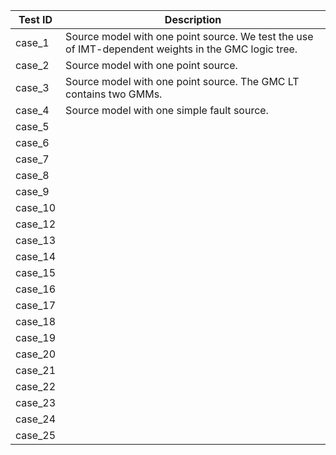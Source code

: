 
| Test ID | Description |
|---------|-------------|
| case_1  | Source model with one point source. We test the use of IMT-dependent weights in the GMC logic tree. | 
| case_2  | Source model with one point source. | 
| case_3  | Source model with one point source. The GMC LT contains two GMMs. | 
| case_4  | Source model with one simple fault source. | 
| case_5  |  | 
| case_6  |  | 
| case_7  |  | 
| case_8  |  | 
| case_9  |  | 
| case_10  |  | 
| case_12  |  | 
| case_13  |  | 
| case_14  |  | 
| case_15  |  | 
| case_16  |  | 
| case_17  |  | 
| case_18  |  | 
| case_19  |  | 
| case_20  |  | 
| case_21  |  | 
| case_22  |  | 
| case_23  |  | 
| case_24  |  | 
| case_25  |  | 
